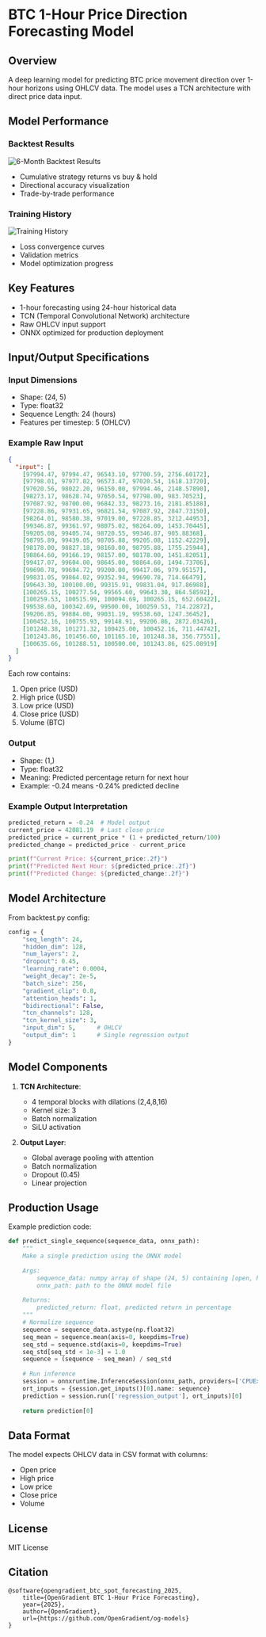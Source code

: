 # BTC 1-Hour Price Direction Forecasting Model

## Overview
A deep learning model for predicting BTC price movement direction over 1-hour horizons using OHLCV data. The model uses a TCN architecture with direct price data input.

## Model Performance

### Backtest Results
![6-Month Backtest Results](@plots/backtest_results_6months_btc.png)
- Cumulative strategy returns vs buy & hold
- Directional accuracy visualization
- Trade-by-trade performance

### Training History
![Training History](@plots/training_history_1day_btc.png)
- Loss convergence curves
- Validation metrics
- Model optimization progress

## Key Features
- 1-hour forecasting using 24-hour historical data
- TCN (Temporal Convolutional Network) architecture
- Raw OHLCV input support
- ONNX optimized for production deployment

## Input/Output Specifications

### Input Dimensions
- Shape: (24, 5)
- Type: float32
- Sequence Length: 24 (hours)
- Features per timestep: 5 (OHLCV)

### Example Raw Input
```json
{
  "input": [
    [97994.47, 97994.47, 96543.10, 97700.59, 2756.60172],
    [97798.01, 97977.02, 96573.47, 97020.54, 1618.13720],
    [97020.56, 98022.20, 96150.00, 97994.46, 2148.57890],
    [98273.17, 98628.74, 97650.54, 97798.00, 983.70523],
    [97087.92, 98700.00, 96842.33, 98273.16, 2181.85188],
    [97228.86, 97931.65, 96821.54, 97087.92, 2847.73150],
    [98264.01, 98580.38, 97019.00, 97228.85, 3212.44953],
    [99346.87, 99361.97, 98075.02, 98264.00, 1453.70445],
    [99205.08, 99405.74, 98720.55, 99346.87, 905.88368],
    [98795.89, 99439.05, 98705.88, 99205.08, 1152.42229],
    [98178.00, 98827.18, 98160.00, 98795.88, 1755.25944],
    [98864.60, 99166.19, 98157.00, 98178.00, 1451.82051],
    [99417.07, 99604.00, 98645.00, 98864.60, 1494.73706],
    [99690.78, 99694.72, 99200.00, 99417.06, 979.95157],
    [99831.05, 99864.02, 99352.94, 99690.78, 714.66479],
    [99643.30, 100100.00, 99315.91, 99831.04, 917.86988],
    [100265.15, 100277.54, 99565.60, 99643.30, 864.58592],
    [100259.53, 100515.99, 100094.69, 100265.15, 652.60422],
    [99538.60, 100342.69, 99500.00, 100259.53, 714.22872],
    [99206.85, 99884.00, 99031.19, 99538.60, 1247.36452],
    [100452.16, 100755.93, 99148.91, 99206.86, 2872.03426],
    [101248.38, 101271.32, 100425.00, 100452.16, 711.44742],
    [101243.86, 101456.60, 101165.10, 101248.38, 356.77551],
    [100635.66, 101288.51, 100500.00, 101243.86, 625.08919]
  ]
}
```

Each row contains:
1. Open price (USD)
2. High price (USD)
3. Low price (USD)
4. Close price (USD)
5. Volume (BTC)

### Output
- Shape: (1,)
- Type: float32
- Meaning: Predicted percentage return for next hour
- Example: -0.24 means -0.24% predicted decline

### Example Output Interpretation
```python
predicted_return = -0.24  # Model output
current_price = 42081.19  # Last close price
predicted_price = current_price * (1 + predicted_return/100)
predicted_change = predicted_price - current_price

print(f"Current Price: ${current_price:.2f}")
print(f"Predicted Next Hour: ${predicted_price:.2f}")
print(f"Predicted Change: ${predicted_change:.2f}")
```

## Model Architecture
From backtest.py config:
```python
config = {
    "seq_length": 24,
    "hidden_dim": 128,
    "num_layers": 2,
    "dropout": 0.45,
    "learning_rate": 0.0004,
    "weight_decay": 2e-5,
    "batch_size": 256,
    "gradient_clip": 0.8,
    "attention_heads": 1,
    "bidirectional": False,
    "tcn_channels": 128,
    "tcn_kernel_size": 3,
    "input_dim": 5,      # OHLCV
    "output_dim": 1      # Single regression output
}
```

## Model Components
1. **TCN Architecture**:
   - 4 temporal blocks with dilations (2,4,8,16)
   - Kernel size: 3
   - Batch normalization
   - SiLU activation

2. **Output Layer**:
   - Global average pooling with attention
   - Batch normalization
   - Dropout (0.45)
   - Linear projection

## Production Usage
Example prediction code:
```python
def predict_single_sequence(sequence_data, onnx_path):
    """
    Make a single prediction using the ONNX model
    
    Args:
        sequence_data: numpy array of shape (24, 5) containing [open, high, low, close, volume]
        onnx_path: path to the ONNX model file
    
    Returns:
        predicted_return: float, predicted return in percentage
    """
    # Normalize sequence
    sequence = sequence_data.astype(np.float32)
    seq_mean = sequence.mean(axis=0, keepdims=True)
    seq_std = sequence.std(axis=0, keepdims=True)
    seq_std[seq_std < 1e-3] = 1.0
    sequence = (sequence - seq_mean) / seq_std
    
    # Run inference
    session = onnxruntime.InferenceSession(onnx_path, providers=['CPUExecutionProvider'])
    ort_inputs = {session.get_inputs()[0].name: sequence}
    prediction = session.run(['regression_output'], ort_inputs)[0]
    
    return prediction[0]
```

## Data Format
The model expects OHLCV data in CSV format with columns:
- Open price
- High price
- Low price
- Close price
- Volume

## License
MIT License

## Citation
```
@software{opengradient_btc_spot_forecasting_2025,
    title={OpenGradient BTC 1-Hour Price Forecasting},
    year={2025},
    author={OpenGradient},
    url={https://github.com/OpenGradient/og-models}
}
```